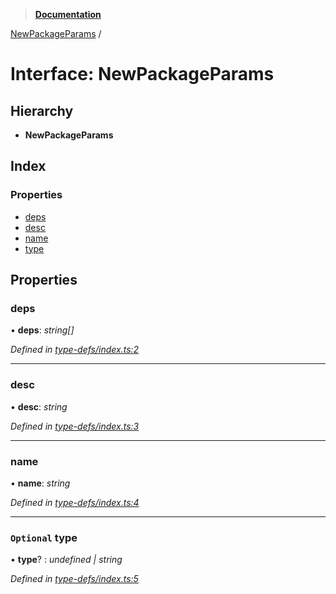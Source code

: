 > **[Documentation](../README.md)**

[NewPackageParams](newpackageparams.md) /

# Interface: NewPackageParams

## Hierarchy

* **NewPackageParams**

## Index

### Properties

* [deps](newpackageparams.md#deps)
* [desc](newpackageparams.md#desc)
* [name](newpackageparams.md#name)
* [type](newpackageparams.md#optional-type)

## Properties

###  deps

• **deps**: *string[]*

*Defined in [type-defs/index.ts:2](https://github.com/dylanaubrey/repodog/blob/028fda7/packages/new-package/src/type-defs/index.ts#L2)*

___

###  desc

• **desc**: *string*

*Defined in [type-defs/index.ts:3](https://github.com/dylanaubrey/repodog/blob/028fda7/packages/new-package/src/type-defs/index.ts#L3)*

___

###  name

• **name**: *string*

*Defined in [type-defs/index.ts:4](https://github.com/dylanaubrey/repodog/blob/028fda7/packages/new-package/src/type-defs/index.ts#L4)*

___

### `Optional` type

• **type**? : *undefined | string*

*Defined in [type-defs/index.ts:5](https://github.com/dylanaubrey/repodog/blob/028fda7/packages/new-package/src/type-defs/index.ts#L5)*